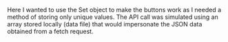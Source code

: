 Here I wanted to use the Set object to make the buttons work as I needed a method of storing only unique values. The API call was simulated using an array stored locally (data file) that would impersonate the JSON data obtained from a fetch request.
